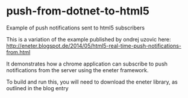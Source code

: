 # push-from-dotnet-to-html5
Example of push notifications sent to html5 subscribers

This is a variation of the example published by ondrej uzovic here: http://eneter.blogspot.de/2014/05/html5-real-time-push-notifications-from.html

It demonstrates how a chrome application can subscribe to push notifications from the server using the eneter framework.

To build and run this, you will need to download the eneter library, as outlined in the blog entry
